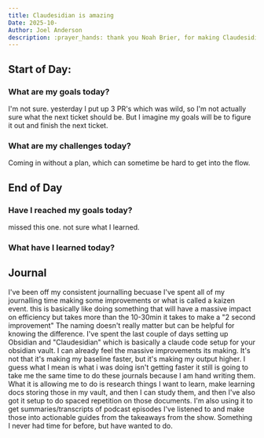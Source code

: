 ```yaml
---
title: Claudesidian is amazing
Date: 2025-10-
Author: Joel Anderson
description: :prayer_hands: thank you Noah Brier, for making Claudesidian, this is the note taking setup I didn't know I've always wanted.
---
```


## Start of Day:

### What are my goals today?
I'm not sure. yesterday I put up 3 PR's which was wild, so I'm not actually sure what the next ticket should be. But I imagine my goals will be to figure it out and finish the next ticket.


### What are my challenges today?
Coming in without a plan, which can sometime be hard to get into the flow.


## End of Day

### Have I reached my goals today?
missed this one. not sure what I learned.


### What have I learned today?

## Journal
I've been off my consistent journalling becuase I've spent all of my journalling time making some improvements or what is called a kaizen event. this is basically like doing something that will have a massive impact on efficiency but takes more than the 10-30min it takes to make a "2 second improvement" The naming doesn't really matter but can be helpful for knowing the difference. I've spent the last couple of days setting up Obsidian and "Claudesidian" which is basically a claude code setup for your obsidian vault. I can already feel the massive improvements its making. It's not that it's making my baseline faster, but it's making my output higher. I guess what I mean is what i was doing isn't getting faster it still is going to take me the same time to do these journals because I am hand writing them. What it is allowing me to do is research things I want to learn, make learning docs storing those in my vault, and then I can study them, and then I've also got it setup to do spaced repetition on those documents. I'm also using it to get summaries/transcripts of podcast episodes I've listened to and make those into actionable guides from the takeaways from the show. Something I never had time for before, but have wanted to do.
